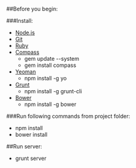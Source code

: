 ##Before you begin:


###Install:

- [Node.js](http://nodejs.org/)
- [Git](http://git-scm.com/)
- [Ruby](http://www.ruby-lang.org/)
- [Compass](http://compass-style.org/install/)
    - gem update --system
    - gem install compass
- [Yeoman](http://yeoman.io/)
    - npm install -g yo
- [Grunt](http://gruntjs.com/)
    - npm install -g grunt-cli
- [Bower](http://bower.io/)
    - npm install -g bower

###Run following commands from project folder:

- npm install
- bower install

##Run server:

- grunt server
